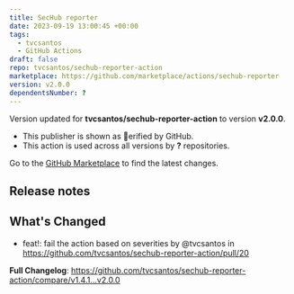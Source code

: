 ```yaml
---
title: SecHub reporter
date: 2023-09-19 13:00:45 +00:00
tags:
  - tvcsantos
  - GitHub Actions
draft: false
repo: tvcsantos/sechub-reporter-action
marketplace: https://github.com/marketplace/actions/sechub-reporter
version: v2.0.0
dependentsNumber: ?
---
```



Version updated for **tvcsantos/sechub-reporter-action** to version **v2.0.0**.
- This publisher is shown as erified by GitHub.
- This action is used across all versions by **?** repositories.

Go to the [GitHub Marketplace](https://github.com/marketplace/actions/sechub-reporter) to find the latest changes.

## Release notes

## What's Changed
* feat!: fail the action based on severities by @tvcsantos in https://github.com/tvcsantos/sechub-reporter-action/pull/20


**Full Changelog**: https://github.com/tvcsantos/sechub-reporter-action/compare/v1.4.1...v2.0.0
